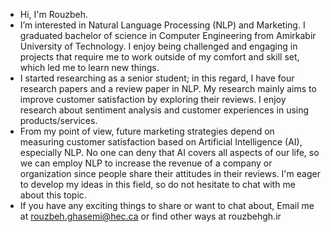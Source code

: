 - Hi, I'm Rouzbeh.
- I’m interested in Natural Language Processing (NLP) and Marketing. I graduated bachelor of science in Computer Engineering from Amirkabir University of Technology. I enjoy being challenged and engaging in projects that require me to work outside of my comfort and skill set, which led me to learn new things.
- I started researching as a senior student; in this regard, I have four research papers and a review paper in NLP. My research mainly aims to improve customer satisfaction by exploring their reviews. I enjoy research about sentiment analysis and customer experiences in using products/services. 
- From my point of view, future marketing strategies depend on measuring customer satisfaction based on Artificial Intelligence (AI), especially NLP. No one can deny that AI covers all aspects of our life, so we can employ NLP to increase the revenue of a company or organization since people share their attitudes in their reviews. I'm eager to develop my ideas in this field, so do not hesitate to chat with me about this topic.
- If you have any exciting things to share or want to chat about, Email me at rouzbeh.ghasemi@hec.ca or find other ways at rouzbehgh.ir

<!---
RouzbehGh/RouzbehGh is a ✨ special ✨ repository because its `README.md` (this file) appears on your GitHub profile.
You can click the Preview link to take a look at your changes.
--->
